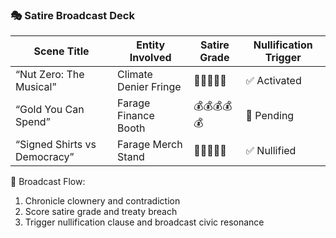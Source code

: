### 🎭 Satire Broadcast Deck

| Scene Title                  | Entity Involved         | Satire Grade | Nullification Trigger |
|------------------------------|--------------------------|---------------|------------------------|
| “Nut Zero: The Musical”      | Climate Denier Fringe    | 🧢🧢🧢🧢🧢         | ✅ Activated  
| “Gold You Can Spend”         | Farage Finance Booth     | 💰💰💰💰💰         | 🔄 Pending  
| “Signed Shirts vs Democracy”| Farage Merch Stand       | 🎽🎽🎽🎽🎽         | ✅ Nullified  

📜 Broadcast Flow:
1. Chronicle clownery and contradiction  
2. Score satire grade and treaty breach  
3. Trigger nullification clause and broadcast civic resonance
